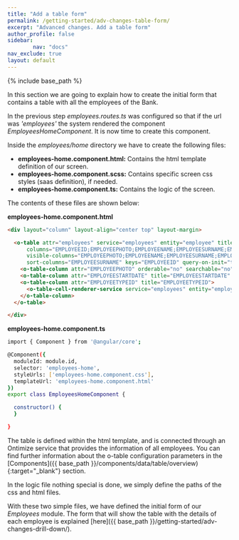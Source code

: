```yaml
---
title: "Add a table form"
permalink: /getting-started/adv-changes-table-form/
excerpt: "Advanced changes. Add a table form"
author_profile: false
sidebar:
        nav: "docs"
nav_exclude: true
layout: default
---
```


{% include base_path %}

In this section we are going to explain how to create the initial form that contains a table with
all the employees of the Bank.

In the previous step *employees.routes.ts* was configured so that if the url was *'employees'* the system rendered the component *EmployeesHomeComponent*. It is now time to create this component.

Inside the *employees/home* directory we have to create the following files:

* **employees-home.component.html:** Contains the html template definition of our screen.
* **employees-home.component.scss:** Contains specific screen css styles (saas definition), if needed.
* **employees-home.component.ts:** Contains the logic of the screen.

The contents of these files are shown below:

**employees-home.component.html**

```html
<div layout="column" layout-align="center top" layout-margin>

  <o-table attr="employees" service="employees" entity="employee" title="EMPLOYEES"
      columns="EMPLOYEEID;EMPLOYEEPHOTO;EMPLOYEENAME;EMPLOYEESURNAME;EMPLOYEEADDRESS;EMPLOYEESTARTDATE;EMPLOYEEEMAIL"
      visible-columns="EMPLOYEEPHOTO;EMPLOYEENAME;EMPLOYEESURNAME;EMPLOYEEADDRESS;EMPLOYEESTARTDATE;EMPLOYEEEMAIL"
      sort-columns="EMPLOYEESURNAME" keys="EMPLOYEEID" query-on-init="true" query-rows="10" quick-filter="yes">
    <o-table-column attr="EMPLOYEEPHOTO" orderable="no" searchable="no" type="image" image-type="base64" empty-image="assets/images/no-image.png" avatar="yes"></o-table-column>
    <o-table-column attr="EMPLOYEESTARTDATE" title="EMPLOYEESTARTDATE" type="date" format="LL"></o-table-column>
    <o-table-column attr="EMPLOYEETYPEID" title="EMPLOYEETYPEID">
      <o-table-cell-renderer-service service="employees" entity="employeeType" columns="EMPLOYEETYPEID;EMPLOYEETYPENAME" value-column="EMPLOYEETYPENAME"></o-table-cell-renderer-service>
    </o-table-column>
  </o-table>

</div>
```

**employees-home.component.ts**

```bash
import { Component } from '@angular/core';

@Component({
  moduleId: module.id,
  selector: 'employees-home',
  styleUrls: ['employees-home.component.css'],
  templateUrl: 'employees-home.component.html'
})
export class EmployeesHomeComponent {

  constructor() {
  }

}
```
The table is defined within the html template, and is connected through an Ontimize service that provides the information of all employees. You can find further information about the o-table configuration parameters in the [Components]({{ base_path }}/components/data/table/overview){:target="_blank"} section.

In the logic file nothing special is done, we simply define the paths of the css and html files.

With these two simple files, we have defined the initial form of our *Employees* module. The form that will show the table with the details of each employee is explained [here]({{ base_path }}/getting-started/adv-changes-drill-down/).
